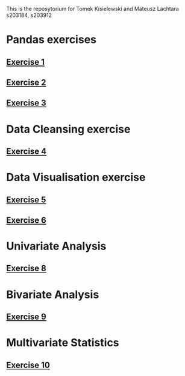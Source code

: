This is the reposytorium for Tomek Kisielewski and Mateusz Lachtara
s203184, s203912
# Pandas exercises
## [Exercise 1](https://github.com/Tomeksigma/pandas_exercises/blob/main/Exercise%201.ipynb)
## [Exercise 2](https://github.com/Tomeksigma/pandas_exercises/blob/main/Exercise%202.ipynb)
## [Exercise 3](https://github.com/Tomeksigma/pandas_exercises/blob/main/Exercise%203.ipynb)
# Data Cleansing exercise
## [Exercise 4](https://github.com/Tomeksigma/pandas_exercises/blob/main/Exercise%204.ipynb)
# Data Visualisation exercise
## [Exercise 5](https://github.com/Tomeksigma/pandas_exercises/blob/main/Exercise%206.ipynb)
## [Exercise 6](https://github.com/Tomeksigma/pandas_exercises/blob/main/Exercise%205.ipynb)
# Univariate Analysis
## [Exercise 8](https://github.com/Tomeksigma/pandas_exercises/blob/main/Exercise8.ipynb)
# Bivariate Analysis
## [Exercise 9](https://github.com/Tomeksigma/pandas_exercises/blob/main/Exercise9.ipynb)
# Multivariate Statistics
## [Exercise 10](https://github.com/Tomeksigma/pandas_exercises/blob/main/Exercise10.ipynb)